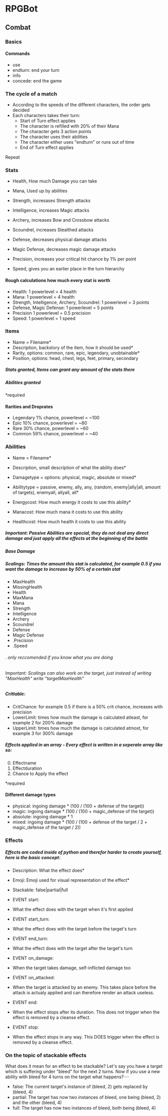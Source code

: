 # RPGBot




## Combat

### Basics

#### Commands
- use <ability> <target>
- endturn: end your turn
- info <something>
- concede: end the game


### The cycle of a match

- According to the speeds of the different characters, the order gets decided
- Each characters takes their turn:
  * Start of Turn effect applies
  * The character is refilled with 20% of their Mana
  * The character gets 3 action points
  * The character uses their abilities
  * The character either uses "endturn" or runs out of time
  * End of Turn effect applies

Repeat

### Stats
- Health, How much Damage you can take
- Mana, Used up by abilities

- Strength, incresases Strength attacks
- Intelligence, increases Magic attacks
- Archery, increases Bow and Crossbow attacks
- Scoundrel, increases Stealthed attacks

- Defense, decreases physical damage attacks
- Magic Defense, decreases magic damage attacks

- Precision, increases your critical hit chance by 1% per point
- Speed, gives you an earlier place in the turn hierarchy

#### Rough calculations how much every stat is worth
- Health: 1 powerlevel = 4 health
- Mana: 1 powerlevel = 4 health
- Strength, Intelligence, Archery, Scoundrel: 1 powerlevel = 3 points
- Defense, Magic Defense: 1 powerlevel = 5 points
- Precision 1 powerlevel = 0.5 precision
- Speed: 1 powerlevel = 1 speed


### Items
- Name = Filename*
- Description, backstory of the item, how it should be used*
- Rarity, options: common, rare, epic, legendary, unobtainable*
- Position, options: head, chest, legs, feet, primary, secondary


##### Stats granted, Items can grant any amount of the stats there
##### Abilities granted

*required

#### Rarities and Droprates
- Legendary 1% chance, powerlevel = ~100
- Epic 10% chance, powerlevel = ~80
- Rare 30% chance, powerlevel = ~60
- Common 59% chance, powerlevel = ~40

### Abilities
- Name = Filename*
- Description, small description of what the ability does*
- Damagetype = options: physical, magic, absolute or mixed*
- Abilitytype = passive, enemy, ally, any, (random, enemy|ally|all, amount of targets), enemyall, allyall, all*

- Energycost: How much energy it costs to use this ability*
- Manacost: How much mana it costs to use this ability
- Healthcost: How much health it costs to use this ability

##### Important: Passive Abilities are special, they do not deal any direct damage and just apply all the effects at the beginning of the battle

##### Base Damage

##### Scalings: Times the amount this stat is calculated, for example 0.5 if you want the damage to increase by 50% of a certain stat
  - MaxHealth
  - MissingHealth
  - Health
  - MaxMana
  - Mana
  - Strength
  - Intelligence
  - Archery
  - Scoundrel
  - Defense
  - Magic Defense
  - .Precision
  - .Speed

###### . only reccomended if you know what you are doing

###### Important: Scalings can also work on the target, just instead of writing "MaxHealth" write "targetMaxHealth"

##### Crittable:
  - CritChance: for example 0.5 if there is a 50% crit chance, increases with precision
  - LowerLimit: times how much the damage is calculated atleast, for example 2 for 200% damage
  - UpperLimit: times how much the damage is calculated atmost, for example 3 for 300% damage


##### Effects applied in an array - Every effect is written in a seperate array like so:
 0. Effectname
 1. Effectduration
 2. Chance to Apply the effect


*required

#### Different damage types
- physical: ingoing damage * (100 / (100 + defense of the target))
- magic: ingoing damage * (100 / (100 + magic_defense of the target))
- absolute: ingoing damage * 1
- mixed: ingoing damage * (100 / (100 + defense of the target / 2 + magic_defense of the target / 2))


### Effects
##### Effects are coded inside of python and therefor harder to create yourself, here is the basic concept:

- Description: What the effect does*
- Emoji: Emoji used for visual representation of the effect*
- Stackable: false|partial|full

- EVENT start:
- What the effect does with the target when it's first applied

- EVENT start_turn:
- What the effect does with the target before the target's turn

- EVENT end_turn:
- What the effect does with the target after the target's turn

- EVENT on_damage:
- When the target takes damage, self-inflicted damage too

- EVENT on_attacked:
- When the target is attacked by an enemy. This takes place before the attack is actualy applied and can therefore render an attack useless.

- EVENT end:
- When the effect stops after its duration. This does not trigger when the effect is removed by a cleanse effect.

- EVENT stop:
- When the effect stops in any way. This DOES trigger when the effect is removed by a cleanse effect.


### On the topic of stackable effects
What does it mean for an effect to be stackable? Let's say you have a target which is suffering under "bleed" for the next 2 turns. Now if you use a new ability with bleed for 4 turns on the target what happens?⋅⋅⋅⋅

- false: The current target's instance of (bleed, 2) gets replaced by (bleed, 4)
- partial: The target has now two instances of bleed, one being (bleed, 2) and the other (bleed, 4)
- full: The target has now two instances of bleed, both being (bleed, 4)

